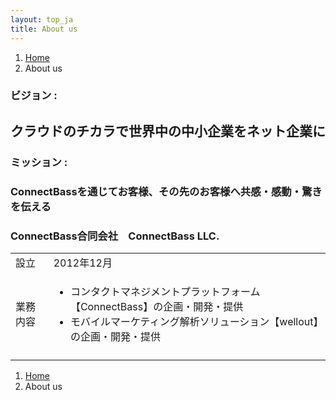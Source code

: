 ```yaml
---
layout: top_ja
title: About us
---
```


<ol class="breadcrumb">
  <li><a href="/">Home</a></li>
  <li class="active">About us</li>
</ol>

### ビジョン :

## クラウドのチカラで世界中の中小企業をネット企業に

### ミッション :

### ConnectBassを通じてお客様、その先のお客様へ共感・感動・驚きを伝える


### ConnectBass合同会社　ConnectBass LLC.

<div class="table-responsive">
  <table class="table">
    <tr>
	  <td>設立</td>
	  <td>2012年12月</td>
    </tr>
    <tr>
	  <td>業務内容</td>
	  <td>
	    <ul>
		  <li>コンタクトマネジメントプラットフォーム【ConnectBass】の企画・開発・提供</li>
		  <li>モバイルマーケティング解析ソリューション【wellout】の企画・開発・提供</li>
		</ul>
	  </td>
    </tr>
<!--
<tr>
	  <td>パートナー</td>
	  <td>
		<img src="/assets/img/googleapps/GoogleWork_Partner_v3.png" width="216" height="119" alt="Google Apps 販売パートナー">
	    <ul>
		  <li>Google Apps 販売パートナー</li>
		</ul>
	  </td>
    </tr>
-->
<tr>
	  <td></td>
	  <td></td>
    </tr>
  </table>
</div>

<ol class="breadcrumb">
  <li><a href="/">Home</a></li>
  <li class="active">About us</li>
</ol>


